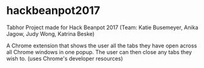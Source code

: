 # hackbeanpot2017
Tabhor Project made for Hack Beanpot 2017 (Team: Katie Busemeyer, Anika Jagow, Judy Wong, Katrina Beske)

A Chrome extension that shows the user all the tabs they have open across all Chrome windows in one popup.  The user can then close any tabs they wish to.
(uses Chrome's developer resources)
